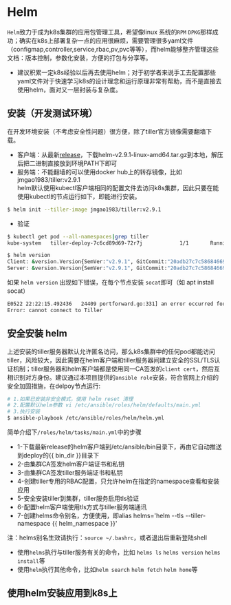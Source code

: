 # Helm

`Helm`致力于成为k8s集群的应用包管理工具，希望像linux 系统的`RPM` `DPKG`那样成功；确实在k8s上部署复杂一点的应用很麻烦，需要管理很多yaml文件（configmap,controller,service,rbac,pv,pvc等等），而helm能够整齐管理这些文档：版本控制，参数化安装，方便的打包与分享等。  
- 建议积累一定k8s经验以后再去使用helm；对于初学者来说手工去配置那些yaml文件对于快速学习k8s的设计理念和运行原理非常有帮助，而不是直接去使用helm，面对又一层封装与复杂度。

## 安装（开发测试环境）

在开发环境安装（不考虑安全性问题）很方便，除了tiller官方镜像需要翻墙下载。  
- 客户端：从最新[release](https://github.com/kubernetes/helm/releases)，下载helm-v2.9.1-linux-amd64.tar.gz到本地，解压后把二进制直接放到环境PATH下即可
- 服务端：不能翻墙的可以使用docker hub上的转存镜像，比如jmgao1983/tiller:v2.9.1  
helm默认使用kubectl客户端相同的配置文件去访问k8s集群，因此只要在能使用kubectl的节点运行如下，即能进行安装。  
``` bash
$ helm init --tiller-image jmgao1983/tiller:v2.9.1
```
- 验证  
``` bash
$ kubectl get pod --all-namespaces|grep tiller
kube-system   tiller-deploy-7c6cd89d69-72r7j            1/1       Running   0          10h

$ helm version
Client: &version.Version{SemVer:"v2.9.1", GitCommit:"20adb27c7c5868466912eebdf6664e7390ebe710", GitTreeState:"clean"}
Server: &version.Version{SemVer:"v2.9.1", GitCommit:"20adb27c7c5868466912eebdf6664e7390ebe710", GitTreeState:"clean"}
```

如果 `helm version` 出现如下错误，在每个节点安装 `socat`即可（如 apt install socat）  
``` bash
E0522 22:22:15.492436   24409 portforward.go:331] an error occurred forwarding 38398 -> 44134: error forwarding port 44134 to pod dc6da4ab99ad9c497c0cef1776b9dd18e0a612d507e2746ed63d36ef40f30174, uid : unable to do port forwarding: socat not found.
Error: cannot connect to Tiller
```

## 安全安装 helm

上述安装的tiller服务器默认允许匿名访问，那么k8s集群中的任何pod都能访问tiller，风险较大，因此需要在helm客户端和tiller服务器间建立安全的SSL/TLS认证机制；tiller服务器和helm客户端都是使用同一CA签发的`client cert`，然后互相识别对方身份。建议通过本项目提供的`ansible role`安装，符合官网上介绍的安全加固措施，在delpoy节点运行:  
``` bash
# 1.如果已安装非安全模式，使用 helm reset 清理
# 2.配置默认helm参数 vi /etc/ansible/roles/helm/defaults/main.yml
# 3.执行安装
$ ansible-playbook /etc/ansible/roles/helm/helm.yml
```

简单介绍下`/roles/helm/tasks/main.yml`中的步骤

- 1-下载最新release的helm客户端到/etc/ansible/bin目录下，再由它自动推送到deploy的{{ bin_dir }}目录下
- 2-由集群CA签发helm客户端证书和私钥
- 3-由集群CA签发tiller服务端证书和私钥
- 4-创建tiller专用的RBAC配置，只允许helm在指定的namespace查看和安装应用
- 5-安全安装tiller到集群，tiller服务启用tls验证
- 6-配置helm客户端使用tls方式与tiller服务端通讯
- 7-创建helms命令别名，方便使用，即alias helms='helm --tls --tiller-namespace {{ helm_namespace }}'

注：helms别名生效请执行：`source ~/.bashrc`，或者退出后重新登陆shell  
- 使用`helms`执行与tiller服务有关的命令，比如 `helms ls` `helms version` `helms install`等
- 使用`helm`执行其他命令，比如`helm search` `helm fetch` `helm home`等

## 使用helm安装应用到k8s上


